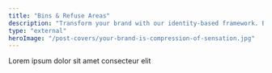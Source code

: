 ```yaml
---
title: "Bins & Refuse Areas"
description: "Transform your brand with our identity-based framework. Boost success, develop clear customer avatars, and navigate market complexities. Start now!"
type: "external"
heroImage: "/post-covers/your-brand-is-compression-of-sensation.jpg"
---
```



Lorem ipsum dolor sit amet consecteur elit